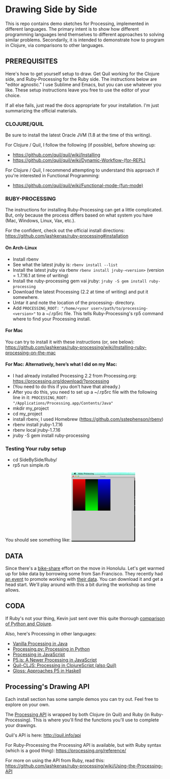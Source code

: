 # Drawing Side by Side

This is repo contains demo sketches for Processing, implemented in different languages. The primary intent is to show how different programming languages lend themselves to different approaches to solving similar problems. Secondarily, it is intended to demonstrate how to program in Clojure, via comparisons to other languages.

## PREREQUISITES

Here's how to get yourself setup to draw. Get Quil working for the Clojure side, and Ruby-Processing for the Ruby side. The instructions below are "editor agnostic." I use Sublime and Emacs, but you can use whatever you like. These setup instructions leave you free to use the editor of your choice.

If all else fails, just read the docs appropriate for your installation. I'm just summarizing the official materials.

### CLOJURE/QUIL

Be sure to install the latest Oracle JVM (1.8 at the time of this writing).

For Clojure / Quil, I follow the following (if possible), before showing up:
- https://github.com/quil/quil/wiki/Installing
- https://github.com/quil/quil/wiki/Dynamic-Workflow-(for-REPL)

For Clojure / Quil, I recommend attempting to understand this approach if you're interested in Functional Programming:
- https://github.com/quil/quil/wiki/Functional-mode-(fun-mode)


### RUBY-PROCESSING

The instructions for installing Ruby-Processing can get a little complicated. But, only because the process differs based on what system you have (Mac, Windows, Linux, Vax, etc.).

For the confident, check out the official install directions: https://github.com/jashkenas/ruby-processing#installation

#### On Arch-Linux

- Install rbenv
- See what the latest jruby is: `rbenv install --list`
- Install the latest jruby via rbenv `rbenv install jruby-<version>` (version = 1.7.16.1 at time of writing)
- Install the ruby-processing gem vai jruby: `jruby -S gem install ruby-processing`
- Download the latest Processing (2.2 at time of writing) and put it somewhere.
- Untar it and note the location of the processing-<version> directory.
- Add `PROCESSING_ROOT: "/home/<your user>/path/to/processing-<version>"` to a ~/.rp5rc file. This tells Ruby-Processing's rp5 command where to find your Processing install.

#### For Mac
You can try to install it with these instructions (or, see below):
https://github.com/jashkenas/ruby-processing/wiki/Installing-ruby-processing-on-the-mac

#### For Mac: Alternatively, here’s what I did on my Mac:

- I had already installed Processing 2.2 from Processing.org: https://processing.org/download/?processing
- (You need to do this if you don't have that already.)
- After you do this, you need to set up a ~/.rp5rc file with the following line in it: `PROCESSING_ROOT: "/Applications/Processing.app/Contents/Java"`
- mkdir my_project
- cd my_project
- install rbenv, I used Homebrew (https://github.com/sstephenson/rbenv)
- rbenv install jruby-1.7.16
- rbenv local jruby-1.7.16
- jruby -S gem install ruby-processing

### Testing Your ruby setup
- cd SideBySide/Ruby/
- rp5 run simple.rb

You should see something like:
![Screenshot](/Ruby/simple_rb.png?raw=true "Screenshot")

## DATA

Since there's a [bike-share](http://www.bikesharehawaii.org) effort on the move in Honolulu. Let's get warmed up for bike data by borrowing some from San Francisco. They recently had [an event](http://www.bayareabikeshare.com/datachallenge) to promote working with [their data](https://s3.amazonaws.com/trackerdata/201402_babs_open_data.zip). You can download it and get a head start. We'll play around with this a bit during the workshop as time allows.


## CODA

If Ruby's not your thing, Kevin just sent over this quite thorough [comparison of Python and Clojure](http://www.pixelmonkey.org/2014/11/02/clojonic).

Also, here's Processing in other languages:
- [Vanilla Processing in Java](https://processing.org)
- [Processing.py: Processing in Python](https://github.com/jdf/processing.py)
- [Processing in JavaScript](http://processingjs.org)
- [P5.js: A Newer Processing in JavaScript](http://p5js.org)
- [Quil-CLJS: Processing in ClojureScript (also Quil)](https://github.com/quil/quil/wiki/ClojureScript)
- [Gloss: Approaches P5 in Haskell](http://gloss.ouroborus.net)

## Processing's Drawing API

Each install section has some sample demos you can try out. Feel free to explore on your own.

The [Processing API](https://processing.org/reference/) is wrapped by both Clojure (in Quil) and Ruby (in Ruby-Processing). This is where you'll find the functions you'll use to complete your drawings.

Quil's API is here: http://quil.info/api

For Ruby-Processing the Processing API is available, but with Ruby syntax (which is a good thing): https://processing.org/reference/

For more on using the API from Ruby, read this: https://github.com/jashkenas/ruby-processing/wiki/Using-the-Processing-API
